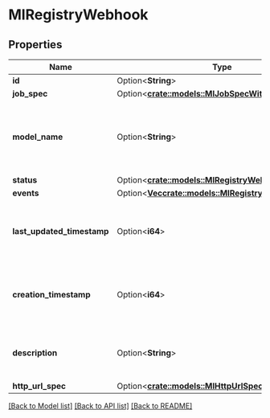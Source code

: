 # MlRegistryWebhook

## Properties

Name | Type | Description | Notes
------------ | ------------- | ------------- | -------------
**id** | Option<**String**> | Webhook ID | [optional]
**job_spec** | Option<[**crate::models::MlJobSpecWithoutSecret**](MlJobSpecWithoutSecret.md)> |  | [optional]
**model_name** | Option<**String**> | Name of the model whose events would trigger this webhook. | [optional]
**status** | Option<[**crate::models::MlRegistryWebhookStatus**](MlRegistryWebhookStatus.md)> |  | [optional]
**events** | Option<[**Vec<crate::models::MlRegistryWebhookEvent>**](MlRegistryWebhookEvent.md)> |  | [optional]
**last_updated_timestamp** | Option<**i64**> | Time of the object at last update, as a Unix timestamp in milliseconds. | [optional]
**creation_timestamp** | Option<**i64**> | Creation time of the object, as a Unix timestamp in milliseconds. | [optional]
**description** | Option<**String**> | User-specified description for the webhook. | [optional]
**http_url_spec** | Option<[**crate::models::MlHttpUrlSpecWithoutSecret**](MlHttpUrlSpecWithoutSecret.md)> |  | [optional]

[[Back to Model list]](../README.md#documentation-for-models) [[Back to API list]](../README.md#documentation-for-api-endpoints) [[Back to README]](../README.md)


